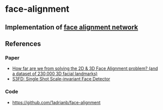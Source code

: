 # face-alignment

## Implementation of [face alignment network](https://adrianbulat.com/face-alignment)

## References
### Paper
- [How far are we from solving the 2D & 3D Face Alignment problem? (and a
dataset of 230,000 3D facial landmarks)](https://arxiv.org/pdf/1703.07332.pdf)
- [S3FD: Single Shot Scale-invariant Face Detector](https://arxiv.org/pdf/1708.05237.pdf)
### Code
- https://github.com/1adrianb/face-alignment
